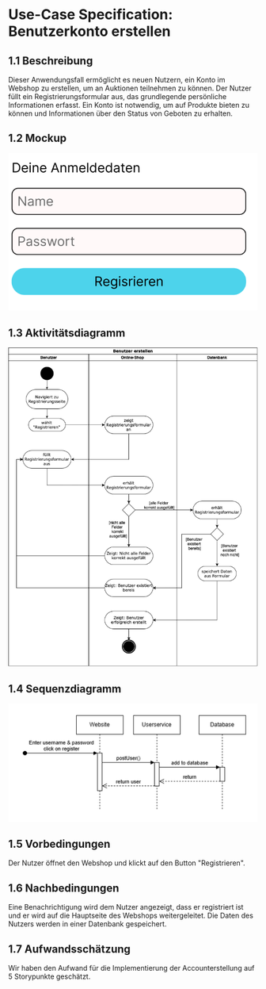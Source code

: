 # Use-Case Specification: Benutzerkonto erstellen
## 1.1 Beschreibung
Dieser Anwendungsfall ermöglicht es neuen Nutzern, ein Konto im Webshop zu erstellen, um an Auktionen teilnehmen zu können. Der Nutzer füllt ein Registrierungsformular aus, das grundlegende persönliche Informationen erfasst. Ein Konto ist notwendig, um auf Produkte bieten zu können und Informationen über den Status von Geboten zu erhalten.
## 1.2 Mockup
![UC02-mockup](doc/use_cases/mockups/create-user.png)
## 1.3 Aktivitätsdiagramm
![UC02-activity-diagram](/doc/use_cases/activity-diagrams/UC02-create-user-account.png)
## 1.4 Sequenzdiagramm
![UC02-sequence-diagram](/doc/use_cases/sequence-diagrams/UC02-create-user-account.png)
## 1.5 Vorbedingungen
Der Nutzer öffnet den Webshop und klickt auf den Button "Registrieren". 
## 1.6 Nachbedingungen
Eine Benachrichtigung wird dem Nutzer angezeigt, dass er registriert ist und er wird auf die Hauptseite des Webshops weitergeleitet. Die Daten des Nutzers werden in einer Datenbank gespeichert.
## 1.7 Aufwandsschätzung
Wir haben den Aufwand für die Implementierung der Accounterstellung auf 5 Storypunkte geschätzt.
